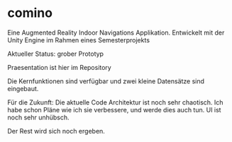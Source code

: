 # comino

Eine Augmented Reality Indoor Navigations Applikation.
Entwickelt mit der Unity Engine im Rahmen eines Semesterprojekts

Aktueller Status: grober Prototyp

Praesentation ist hier im Repository

Die Kernfunktionen sind verfügbar und zwei kleine Datensätze sind eingebaut.

Für die Zukunft: 
Die aktuelle Code Architektur ist noch sehr chaotisch. Ich habe schon Pläne wie ich sie verbessere,
und werde dies auch tun. 
UI ist noch sehr unhübsch.

Der Rest wird sich noch ergeben.


